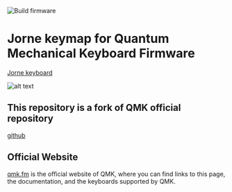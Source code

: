![Build firmware](https://github.com/plandevida/qmk_firmware/workflows/Build%20firmware/badge.svg?branch=transport_layer_status)

# Jorne keymap for Quantum Mechanical Keyboard Firmware

[Jorne keyboard](https://github.com/joric/jorne/wiki)

![alt text](https://camo.githubusercontent.com/9254df4202c77b31b4634170f2b75fd5fb5153a7a151aba97292106e04b5990f/68747470733a2f2f692e696d6775722e636f6d2f5566745a435a532e6a7067)

## This repository is a fork of QMK official repository

[github](https://github.com/qmk/qmk_firmware)

## Official Website

[qmk.fm](https://qmk.fm) is the official website of QMK, where you can find links to this page, the documentation, and the keyboards supported by QMK.

